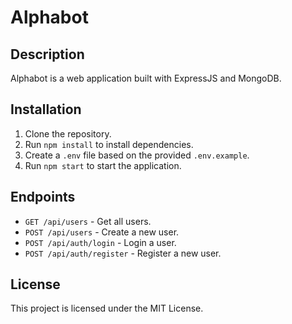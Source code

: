 # Alphabot

## Description

Alphabot is a web application built with ExpressJS and MongoDB.

## Installation

1. Clone the repository.
2. Run `npm install` to install dependencies.
3. Create a `.env` file based on the provided `.env.example`.
4. Run `npm start` to start the application.

## Endpoints

- `GET /api/users` - Get all users.
- `POST /api/users` - Create a new user.
- `POST /api/auth/login` - Login a user.
- `POST /api/auth/register` - Register a new user.

## License

This project is licensed under the MIT License.
